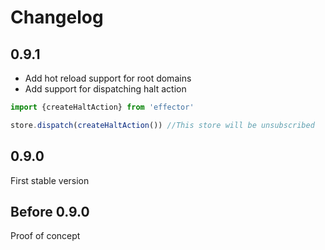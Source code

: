 # Changelog

## 0.9.1

- Add hot reload support for root domains
- Add support for dispatching halt action
```js
import {createHaltAction} from 'effector'

store.dispatch(createHaltAction()) //This store will be unsubscribed
```

## 0.9.0

First stable version

## Before 0.9.0

Proof of concept
